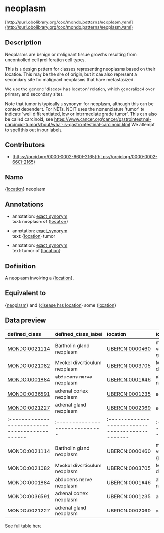 # neoplasm 

[http://purl.obolibrary.org/obo/mondo/patterns/neoplasm.yaml](http://purl.obolibrary.org/obo/mondo/patterns/neoplasm.yaml)
## Description 



Neoplasms are benign or malignant tissue growths resulting from uncontrolled cell proliferation cell types.

This is a design pattern for classes representing neoplasms based on their location. This may be the site of origin, but it can also represent a secondary site for malignant neoplasms that have metastasized.

We use the generic 'disease has location' relation, which generalized over primary and secondary sites.

Note that tumor is typically a synonym for neoplasm, although this can be context dependent. For NETs, NCIT uses the nomenclature 'tumor' to indicate 'well differentiated, low or intermediate grade tumor'. This can also be called carcinoid, see https://www.cancer.org/cancer/gastrointestinal-carcinoid-tumor/about/what-is-gastrointestinal-carcinoid.html We attempt to spell this out in our labels.
## Contributors 
* [https://orcid.org/0000-0002-6601-2165](https://orcid.org/0000-0002-6601-2165) 
## Name 

{[location](http://www.w3.org/2002/07/owl#Thing)} neoplasm

## Annotations 

* annotation: [exact_synonym](http://www.geneontology.org/formats/oboInOwl#hasExactSynonym)  
text: neoplasm of {[location](http://www.w3.org/2002/07/owl#Thing)}

* annotation: [exact_synonym](http://www.geneontology.org/formats/oboInOwl#hasExactSynonym)  
text: {[location](http://www.w3.org/2002/07/owl#Thing)} tumor

* annotation: [exact_synonym](http://www.geneontology.org/formats/oboInOwl#hasExactSynonym)  
text: tumor of {[location](http://www.w3.org/2002/07/owl#Thing)}

## Definition 

A neoplasm involving a {[location](http://www.w3.org/2002/07/owl#Thing)}.

## Equivalent to 

{[neoplasm](http://purl.obolibrary.org/obo/MONDO_0005070)} and {[disease has location](http://purl.obolibrary.org/obo/RO_0004026)} some {[location](http://www.w3.org/2002/07/owl#Thing)}

## Data preview 
| defined_class                                | defined_class_label          | location                                      | location_label         |
|:---------------------------------------------|:-----------------------------|:----------------------------------------------|:-----------------------|
| [MONDO:0021114](http://purl.obolibrary.org/obo/MONDO_0021114) | Bartholin gland neoplasm     | [UBERON:0000460](http://purl.obolibrary.org/obo/UBERON_0000460) | major vestibular gland |
| [MONDO:0021082](http://purl.obolibrary.org/obo/MONDO_0021082) | Meckel diverticulum neoplasm | [UBERON:0003705](http://purl.obolibrary.org/obo/UBERON_0003705) | Meckel's diverticulum  |
| [MONDO:0001884](http://purl.obolibrary.org/obo/MONDO_0001884) | abducens nerve neoplasm      | [UBERON:0001646](http://purl.obolibrary.org/obo/UBERON_0001646) | abducens nerve         |
| [MONDO:0036591](http://purl.obolibrary.org/obo/MONDO_0036591) | adrenal cortex neoplasm      | [UBERON:0001235](http://purl.obolibrary.org/obo/UBERON_0001235) | adrenal cortex         |
| [MONDO:0021227](http://purl.obolibrary.org/obo/MONDO_0021227) | adrenal gland neoplasm       | [UBERON:0002369](http://purl.obolibrary.org/obo/UBERON_0002369) | adrenal gland          || defined:class                                | defined:class:label          | location                                      | location:label         |
|:---------------------------------------------|:-----------------------------|:----------------------------------------------|:-----------------------|
| MONDO:0021114 | Bartholin gland neoplasm     | UBERON:0000460 | major vestibular gland |
| MONDO:0021082 | Meckel diverticulum neoplasm | UBERON:0003705 | Meckel's diverticulum  |
| MONDO:0001884 | abducens nerve neoplasm      | UBERON:0001646 | abducens nerve         |
| MONDO:0036591 | adrenal cortex neoplasm      | UBERON:0001235 | adrenal cortex         |
| MONDO:0021227 | adrenal gland neoplasm       | UBERON:0002369 | adrenal gland          |

See full table [here](https://github.com/monarch-initiative/mondo/blob/master/src/patterns/data/matches/neoplasm.tsv) 
